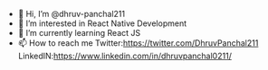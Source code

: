 - 👋 Hi, I’m @dhruv-panchal211
- 👀 I’m interested in React Native Development
- 🌱 I’m currently learning React JS
- 📫 How to reach me
Twitter:https://twitter.com/DhruvPanchal211
LinkedIN:https://www.linkedin.com/in/dhruvpanchal0211/

<!---
dhruv-panchal211/dhruv-panchal211 is a ✨ special ✨ repository because its `README.md` (this file) appears on your GitHub profile.
You can click the Preview link to take a look at your changes.
--->

